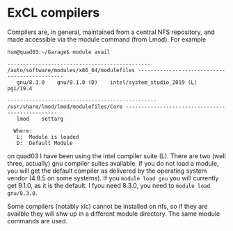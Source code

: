 # ExCL compilers

Compilers are, in general, maintained from a central NFS repository, and made accessible via the module command (from Lmod).   For example

```
hsm@quad03:~/Garage$ module avail

---------------------------------------------- /auto/software/modules/x86_64/modulefiles ----------------------------------------------
   gnu/8.3.0    gnu/9.1.0 (D)    intel/system_studio_2019 (L)    pgi/19.4

------------------------------------------------ /usr/share/lmod/lmod/modulefiles/Core ------------------------------------------------
   lmod    settarg

  Where:
   L:  Module is loaded
   D:  Default Module
   ```

   on quad03 I have been using the intel compiler suite (L).   There are two (well three, actually) gnu compiler suites available.  If you do not load a module, you will get the default compiler as delivered by the operating system vendor (4.8.5 on some systems).  If you `module load gnu` you will currently get 9.1.0, as it is the default.  I fyou need 8.3.0, you need to `module load gnu/8.3.0`.

   Some compilers (notably xlc) cannot be installed on nfs, so if they are availble they will shw up in a different module directory.  The same module commands are used.

   
